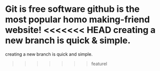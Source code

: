Git is free software
github is the most popular homo making-friend website!
<<<<<<< HEAD
creating a new branch is quick & simple.
=======
creating a new branch is quick and simple.
>>>>>>> featurel

